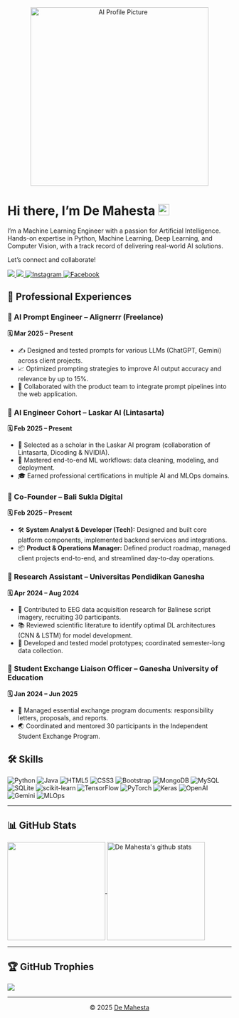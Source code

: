 <div align="center">
  <img src="https://github.com/user-attachments/assets/e68d444a-8dfc-4d61-ab65-0a9c4cb0fc8c" 
       alt="AI Profile Picture" 
       width="400px">
</div>

<h1>Hi there, I’m De Mahesta <img src="https://media.giphy.com/media/hvRJCLFzcasrR4ia7z/giphy.gif" width="25px"></h1>

<p>
  I’m a Machine Learning Engineer with a passion for Artificial Intelligence.  
  Hands-on expertise in Python, Machine Learning, Deep Learning, and Computer Vision,  
  with a track record of delivering real-world AI solutions.  
</p>

<p>
  Let’s connect and collaborate!
</p>

<p>
  <a href="https://www.linkedin.com/in/demahesta/" target="_blank">
    <img src="https://img.shields.io/badge/-LinkedIn-0077B5?style=for-the-badge&logo=Linkedin&logoColor=white">
  </a>
  <a href="mailto:dewamahesta2711@gmail.com" target="_blank">
    <img src="https://img.shields.io/badge/-Email-D14836?style=for-the-badge&logo=Gmail&logoColor=white">
  </a>
  <a href="https://www.instagram.com/demahesta/" target="_blank">
    <img src="https://img.shields.io/badge/Instagram-222222?style=flat-square&logo=instagram&logoColor=white" alt="Instagram">
  </a>
  <a href="https://www.facebook.com/demamahesta" target="_blank">
    <img src="https://img.shields.io/badge/Facebook-222222?style=flat-square&logo=facebook&logoColor=white" alt="Facebook">
  </a>
</p>

## 🚀 Professional Experiences

### 🧠 AI Prompt Engineer – Alignerrr (Freelance)  
**🗓️ Mar 2025 – Present**  
- ✍️ Designed and tested prompts for various LLMs (ChatGPT, Gemini) across client projects.  
- 📈 Optimized prompting strategies to improve AI output accuracy and relevance by up to 15%.  
- 🤖 Collaborated with the product team to integrate prompt pipelines into the web application.

### 🤖 AI Engineer Cohort – Laskar AI (Lintasarta)  
**🗓️ Feb 2025 – Present**  
- 🤝 Selected as a scholar in the Laskar AI program (collaboration of Lintasarta, Dicoding & NVIDIA).  
- 🧭 Mastered end-to-end ML workflows: data cleaning, modeling, and deployment.  
- 🎓 Earned professional certifications in multiple AI and MLOps domains.

### 🤝 Co-Founder – Bali Sukla Digital  
**🗓️ Feb 2025 – Present**  
- 🛠️ **System Analyst & Developer (Tech):** Designed and built core platform components, implemented backend services and integrations.  
- 📦 **Product & Operations Manager:** Defined product roadmap, managed client projects end-to-end, and streamlined day-to-day operations.

### 🔬 Research Assistant – Universitas Pendidikan Ganesha  
**🗓️ Apr 2024 – Aug 2024**  
- 🧠 Contributed to EEG data acquisition research for Balinese script imagery, recruiting 30 participants.  
- 📚 Reviewed scientific literature to identify optimal DL architectures (CNN & LSTM) for model development.  
- 🔧 Developed and tested model prototypes; coordinated semester-long data collection.

### 🤝 Student Exchange Liaison Officer – Ganesha University of Education  
**🗓️ Jan 2024 – Jun 2025**  
- 📑 Managed essential exchange program documents: responsibility letters, proposals, and reports.  
- 🌏 Coordinated and mentored 30 participants in the Independent Student Exchange Program.

## 🛠️ Skills

<!-- Programming Languages & Front-end -->
<img src="https://img.shields.io/badge/Code-Python-informational?style=flat&logo=python&logoColor=white&color=3776AB" alt="Python">
<img src="https://img.shields.io/badge/Code-JAVA-informational?style=flat&logo=java&logoColor=white&color=ffffff" alt="Java">
<img src="https://img.shields.io/badge/Code-HTML5-informational?style=flat&logo=html5&logoColor=white&color=ffffff" alt="HTML5">
<img src="https://img.shields.io/badge/Code-CSS-informational?style=flat&logo=css3&logoColor=white&color=ffffff" alt="CSS3">
<img src="https://img.shields.io/badge/Code-Bootstrap-informational?style=flat&logo=bootstrap&logoColor=white&color=ffffff" alt="Bootstrap">

<!-- Databases -->
<img src="https://img.shields.io/badge/Database-MongoDB-informational?style=flat&logo=mongodb&logoColor=white&color=ffffff" alt="MongoDB">
<img src="https://img.shields.io/badge/Database-MySQL-informational?style=flat&logo=mysql&logoColor=white&color=ffffff" alt="MySQL">
<img src="https://img.shields.io/badge/Database-SQLite-informational?style=flat&logo=sqlite&logoColor=white&color=ffffff" alt="SQLite">

<!-- Python & ML/DL/AI -->
<img src="https://img.shields.io/badge/ML-scikit--learn-informational?style=flat&logo=scikit-learn&logoColor=white&color=F7931E" alt="scikit-learn">
<img src="https://img.shields.io/badge/DL-TensorFlow-informational?style=flat&logo=tensorflow&logoColor=white&color=FF6F00" alt="TensorFlow">
<img src="https://img.shields.io/badge/DL-PyTorch-informational?style=flat&logo=pytorch&logoColor=white&color=EE4C2C" alt="PyTorch">
<img src="https://img.shields.io/badge/DL-Keras-informational?style=flat&logo=keras&logoColor=white&color=D00000" alt="Keras">
<img src="https://img.shields.io/badge/AI-OpenAI-informational?style=flat&logo=openai&logoColor=white&color=412991" alt="OpenAI">
<img src="https://img.shields.io/badge/AI-Gemini-informational?style=flat&logo=google&logoColor=white&color=4285F4" alt="Gemini">
<img src="https://img.shields.io/badge/Platform-MLOps-informational?style=flat&logo=mlflow&logoColor=white&color=00C4B0" alt="MLOps">

---

## 📊 GitHub Stats

<a href="https://github.com/mpfordreamer">
  <img align="center" src="https://github-readme-stats.vercel.app/api/top-langs/?username=mpfordreamer&show_icons=true&theme=dark&langs_count=8&count_private=true&card_width=280&layout=compact&hide_title=false&hide=css,html,javascript" height="220px">
</a>
<a href="https://github.com/mpfordreamer">
  <img align="center" src="https://github-readme-stats.vercel.app/api?username=mpfordreamer&count_private=true&hide=stars&show_icons=true&theme=dark&line_height=27&rank_icon=github" alt="De Mahesta's github stats" height="220px">
</a>

---

## 🏆 GitHub Trophies

<img src="https://github-profile-trophy.vercel.app/?username=mpfordreamer&theme=onestar&rank=A+,A,AAA,AA,B,C">

---

<p align="center">
  © 2025 <a href="https://github.com/mpfordreamer">De Mahesta</a>
</p>
